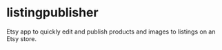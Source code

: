 # listingpublisher
Etsy app to quickly edit and publish products and images to listings on an Etsy store.
